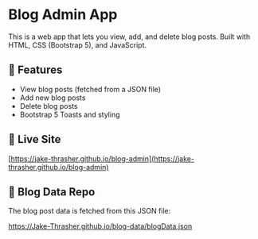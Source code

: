 # Blog Admin App

This is a web app that lets you view, add, and delete blog posts. Built with HTML, CSS (Bootstrap 5), and JavaScript.

## 🚀 Features

- View blog posts (fetched from a JSON file)
- Add new blog posts 
- Delete blog posts
- Bootstrap 5 Toasts and styling

## 🔗 Live Site

[https://jake-thrasher.github.io/blog-admin](https://jake-thrasher.github.io/blog-admin)

## 📂 Blog Data Repo

The blog post data is fetched from this JSON file:

https://Jake-Thrasher.github.io/blog-data/blogData.json
